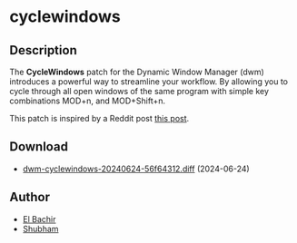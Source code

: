 cyclewindows
============

Description
-----------

The **CycleWindows** patch for the Dynamic Window Manager (dwm) introduces
a powerful way to streamline your workflow. By allowing you to cycle
through all open windows of the same program with simple key combinations
MOD+n, and MOD+Shift+n.

This patch is inspired by a Reddit post [this post](https://www.reddit.com/r/suckless/comments/1dnfs74/comment/la36x4l/).

Download
--------
* [dwm-cyclewindows-20240624-56f64312.diff](dwm-cyclewindows-20240624-56f64312.diff) (2024-06-24)

Author
------
* [El Bachir](bachiralfa@gmail.com)
* [Shubham](https://github.com/shubham-cpp)
